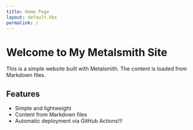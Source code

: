 ```yaml
---
title: Home Page
layout: default.hbs
permalink: /
---
```


# Welcome to My Metalsmith Site

This is a simple website built with Metalsmith. The content is loaded from Markdown files.

## Features

- Simple and lightweight
- Content from Markdown files
- Automatic deployment via GitHub Actions!!!
